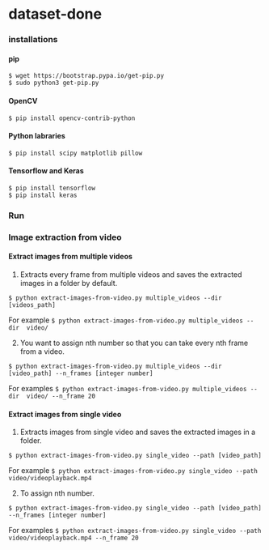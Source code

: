 # dataset-done

### installations

#### pip
```
$ wget https://bootstrap.pypa.io/get-pip.py
$ sudo python3 get-pip.py
```
#### OpenCV
```$ pip install opencv-contrib-python```
#### Python labraries
```$ pip install scipy matplotlib pillow```
#### Tensorflow and Keras

```
$ pip install tensorflow
$ pip install keras
```

### Run
### Image extraction from video
#### Extract images from multiple videos
1. Extracts every frame from multiple videos and saves the extracted images in a folder by default.

`$ python extract-images-from-video.py multiple_videos --dir [videos_path]`

For example
`$ python extract-images-from-video.py multiple_videos --dir  video/`

2. You want to assign nth number so that you can take every nth frame from a video.

`$ python extract-images-from-video.py multiple_videos --dir [video_path] --n_frames [integer number]`

For examples
`$ python extract-images-from-video.py multiple_videos --dir  video/ --n_frame 20`

#### Extract images from single video

1. Extracts images from single video and saves the extracted images in a folder.

`$ python extract-images-from-video.py single_video --path [video_path]`

For example
`$ python extract-images-from-video.py single_video --path video/videoplayback.mp4`

2. To assign nth number.

`$ python extract-images-from-video.py single_video --path [video_path] --n_frames [integer number]`

For examples
`$ python extract-images-from-video.py single_video --path video/videoplayback.mp4 --n_frame 20`
